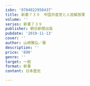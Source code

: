 ```yaml
---
isbn: '9784022950437'
title: 新書７３９　中国共産党と人民解放軍
volume: ''
series: 新書７３９
publisher: 朝日新聞出版
pubdate: '2019-11-13'
cover: ''
author: 山崎雅弘／著
description: ''
price: '890'
genre: ''
target: 一般
format: 新書
content: 日本歴史

---
```

